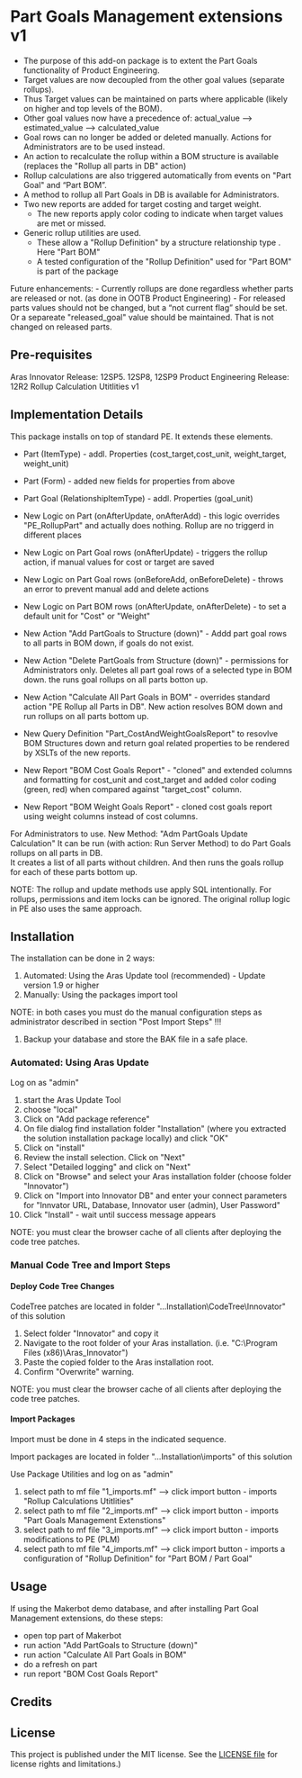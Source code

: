 # Part Goals Management extensions v1
- The purpose of this add-on package is to extent the Part Goals functionality of Product Engineering.
- Target values are now decoupled from the other goal values (separate rollups). 
- Thus Target values can be maintained on parts where applicable  (likely on higher and top levels of the BOM).
- Other goal values now have a precedence of: actual_value --> estimated_value --> calculated_value
- Goal rows can no longer be added or deleted manually. Actions for Administrators are to be used instead.
- An action to recalculate the rollup within a BOM structure is available 
	(replaces the "Rollup all parts in DB" action)
- Rollup calculations are also triggered automatically from events on "Part Goal" and “Part BOM”.
- A method to rollup all Part Goals in DB is available for Administrators.
- Two new reports are added for target costing and target weight. 
	- The new reports apply color coding to indicate when target values are met or missed.
- Generic rollup utilities are used.
	- These allow a "Rollup Definition" by a structure relationship type . Here "Part BOM"
	- A tested configuration of the "Rollup Definition" used for "Part BOM" is part of the package

Future enhancements:
	- Currently rollups are done regardless whether parts are released or not. (as done in OOTB Product Engineering)
	- For released parts values should not be changed, but a “not current flag” should be set. 
	  Or a separeate "released_goal" value should be maintained. That is not changed on released parts.

## Pre-requisites
Aras Innovator Release: 12SP5. 12SP8, 12SP9
Product Engineering Release: 12R2
Rollup Calculation Utitlities v1

## Implementation Details
This package installs on top of standard PE. It extends these elements. 

- Part (ItemType) - addl. Properties (cost_target,cost_unit, weight_target, weight_unit) 
- Part (Form) - added new fields for properties from above 
- Part Goal (RelationshipItemType) - addl. Properties (goal_unit) 
- New Logic on Part (onAfterUpdate, onAfterAdd) - this logic overrides "PE_RollupPart" and actually does nothing. Rollup are no triggerd in different places
- New Logic on Part Goal rows (onAfterUpdate) - triggers the rollup action, if manual values for cost or target are saved
- New Logic on Part Goal rows (onBeforeAdd, onBeforeDelete) - throws an error to prevent manual add and delete actions
- New Logic on Part BOM rows (onAfterUpdate, onAfterDelete) - to set a default unit for "Cost" or "Weight"

- New Action "Add PartGoals to Structure (down)" - Addd part goal rows to all parts in BOM down, if goals do not exist.
- New Action "Delete PartGoals from Structure (down)" - permissions for Administrators only. Deletes all part goal rows of a selected type in BOM down. the runs goal rollups on all parts botton up.
- New Action "Calculate All Part Goals in BOM" - overrides standard action "PE Rollup all Parts in DB". New action resolves BOM down and run rollups on all parts bottom up.

- New Query Definition "Part_CostAndWeightGoalsReport" to resovlve BOM Structures down and return goal related properties to be rendered by XSLTs of the new reports.
- New Report "BOM Cost Goals Report" - "cloned" and extended columns and formatting  for cost_unit and cost_target and added color coding (green, red) when compared against "target_cost" column. 
- New Report "BOM Weight Goals Report" - cloned cost goals report using weight columns instead of cost columns.

For Administrators to use. New Method: "Adm PartGoals Update Calculation"
	It can be run (with action: Run Server Method) to do Part Goals rollups on all parts in DB.  
	It creates a list of all parts without children. And then runs the goals rollup for each of these parts bottom up.

NOTE:
The rollup and update methods use apply SQL intentionally.
For rollups, permissions and item locks can be ignored.
The original rollup logic in PE also uses the same approach.

## Installation

The installation can be done in 2 ways:

1. Automated: Using the Aras Update tool (recommended) - Update version 1.9 or higher
2. Manually: Using the packages import tool 

NOTE: in both cases you must do the manual configuration steps as administrator described in section "Post Import Steps" !!!

1. Backup your database and store the BAK file in a safe place.

### Automated: Using Aras Update

Log on as "admin"

1. start the Aras Update Tool
2. choose "local"
3. Click on "Add package reference"
4. On file dialog find installation folder "Installation" (where you extracted the solution installation package locally) and click "OK"
5. Click on "install"
6. Review the install selection. Click on "Next"
7. Select "Detailed logging" and click on "Next"
8. Click on "Browse" and select your Aras installation folder (choose folder "Innovator")
9. Click on "Import into Innovator DB" and enter your connect parameters for "Innvator URL, Database, Innovator user (admin), User Password"
10. Click "Install" - wait until success message appears

NOTE: you must clear the browser cache of all clients after deploying the code tree patches.


### Manual Code Tree and Import Steps

#### Deploy Code Tree Changes
CodeTree patches are located in folder "...Installation\CodeTree\Innovator" of this solution

1. Select folder "Innovator" and copy it
2. Navigate to the root folder of your Aras installation.  (i.e. "C:\Program Files (x86)\Aras_Innovator")
3. Paste the copied folder to the Aras installation root.
4. Confirm "Overwrite" warning.

NOTE: you must clear the browser cache of all clients after deploying the code tree patches.

#### Import Packages
Import must be done in 4 steps in the indicated sequence.

Import packages are located in folder "...Installation\imports" of this solution

Use Package Utilities and log on as "admin"

1. select path to mf file "1_imports.mf"  --> click import button	- imports "Rollup Calculations Utitlities"
2. select path to mf file "2_imports.mf"  --> click import button	- imports "Part Goals Management Extenstions"
3. select path to mf file "3_imports.mf"  --> click import button	- imports modifications to PE (PLM)
4. select path to mf file "4_imports.mf"  --> click import button   - imports a configuration of "Rollup Definition" for "Part BOM / Part Goal"


## Usage
If using the Makerbot demo database, and after installing Part Goal Management extensions, do these steps:
- open top part of Makerbot
- run action "Add PartGoals to Structure (down)"
- run action "Calculate All Part Goals in BOM"
- do a refresh on part
- run report "BOM Cost Goals Report"

## Credits


## License
This project is published under the MIT license. See the [LICENSE file](./LICENSE.md) for license rights and limitations.)
